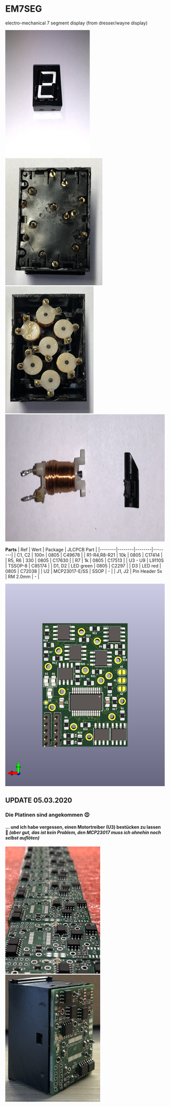 # EM7SEG
electro-mechanical 7 segment display (from dresser/wayne display)

<img src="Images/IMG_0844.jpg" height=400 /><img src="Images/IMG_0845.jpg" height=400 />
<img src="Images/IMG_0846.jpg" height=400 /><img src="Images/IMG_0847.jpg" height=400 />

**Parts**
| Ref | Wert | Package | JLCPCB Part |
|--------|--------|--------|--------|
| C1, C2 | 100n | 0805 | C49678 |
| R1-R4,R8-R21 | 10k | 0805 | C17414 |
| R5, R6 | 330 | 0805 | C17630 |
| R7 | 1k | 0805 | C17513 |
| U3 - U9 | L9110S | TSSOP-8 | C85174 |
| D1, D2 | LED green | 0805 | C2297 |
| D3 | LED red | 0805 | C72038 |
| U2 | MCP23017-E/SS | SSOP | - |
| J1, J2 | Pin Header 5x | RM 2.0mm | - |


![driver_pcb](PCB/EM7SEG_DRIVER_L9110S/EM7SEG_DRIVER.png)

## UPDATE 05.03.2020
### Die Platinen sind angekommen 😍
#### ... und ich habe vergessen, einen Motortreiber (U3) bestücken zu lassen 😤 _(aber gut, das ist kein Problem, den MCP23017 muss ich ohnehin noch selbst auflöten)_
<img src="Images/IMG_0911.jpg" height=400 /><img src="Images/IMG_0912.jpg" height=400 />
